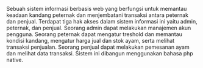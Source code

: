 Sebuah sistem informasi berbasis web yang berfungsi untuk memantau keadaan kandang peternak dan menjembatani transaksi antara peternak dan penjual. Terdapat tiga hak akses dalam sistem informasi ini yaitu admin, peternak, dan penjual. Seorang admin dapat melakukan manajemen akun pengguna. Seorang peternak dapat mengatur treshold dan memantau kondisi kandang, mengatur harga jual dan stok ayam, serta melihat transaksi penjualan. Seorang penjual dapat melakukan pemesanan ayam dan melihat data transaksi. Sistem ini dibangun menggunakan bahasa php native.